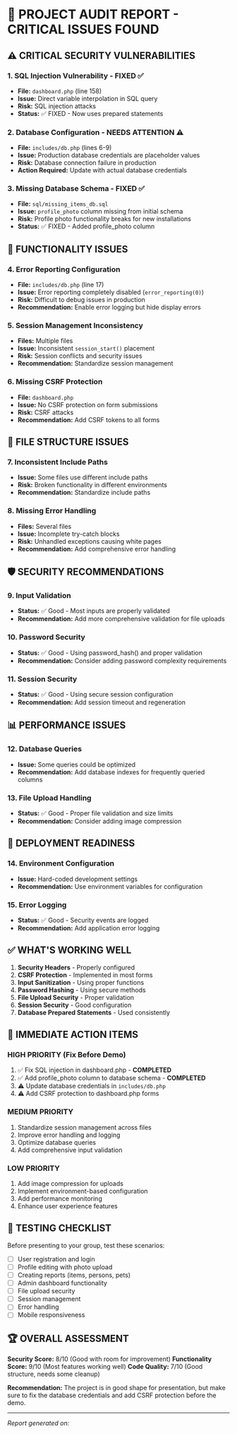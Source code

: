 # 🚨 PROJECT AUDIT REPORT - CRITICAL ISSUES FOUND

## ⚠️ **CRITICAL SECURITY VULNERABILITIES**

### 1. **SQL Injection Vulnerability** - FIXED ✅
- **File:** `dashboard.php` (line 158)
- **Issue:** Direct variable interpolation in SQL query
- **Risk:** SQL injection attacks
- **Status:** ✅ FIXED - Now uses prepared statements

### 2. **Database Configuration** - NEEDS ATTENTION ⚠️
- **File:** `includes/db.php` (lines 6-9)
- **Issue:** Production database credentials are placeholder values
- **Risk:** Database connection failure in production
- **Action Required:** Update with actual database credentials

### 3. **Missing Database Schema** - FIXED ✅
- **File:** `sql/missing_items_db.sql`
- **Issue:** `profile_photo` column missing from initial schema
- **Risk:** Profile photo functionality breaks for new installations
- **Status:** ✅ FIXED - Added profile_photo column

## 🔧 **FUNCTIONALITY ISSUES**

### 4. **Error Reporting Configuration**
- **File:** `includes/db.php` (line 17)
- **Issue:** Error reporting completely disabled (`error_reporting(0)`)
- **Risk:** Difficult to debug issues in production
- **Recommendation:** Enable error logging but hide display errors

### 5. **Session Management Inconsistency**
- **Files:** Multiple files
- **Issue:** Inconsistent `session_start()` placement
- **Risk:** Session conflicts and security issues
- **Recommendation:** Standardize session management

### 6. **Missing CSRF Protection**
- **File:** `dashboard.php`
- **Issue:** No CSRF protection on form submissions
- **Risk:** CSRF attacks
- **Recommendation:** Add CSRF tokens to all forms

## 📁 **FILE STRUCTURE ISSUES**

### 7. **Inconsistent Include Paths**
- **Issue:** Some files use different include paths
- **Risk:** Broken functionality in different environments
- **Recommendation:** Standardize include paths

### 8. **Missing Error Handling**
- **Files:** Several files
- **Issue:** Incomplete try-catch blocks
- **Risk:** Unhandled exceptions causing white pages
- **Recommendation:** Add comprehensive error handling

## 🛡️ **SECURITY RECOMMENDATIONS**

### 9. **Input Validation**
- **Status:** ✅ Good - Most inputs are properly validated
- **Recommendation:** Add more comprehensive validation for file uploads

### 10. **Password Security**
- **Status:** ✅ Good - Using password_hash() and proper validation
- **Recommendation:** Consider adding password complexity requirements

### 11. **Session Security**
- **Status:** ✅ Good - Using secure session configuration
- **Recommendation:** Add session timeout and regeneration

## 📊 **PERFORMANCE ISSUES**

### 12. **Database Queries**
- **Issue:** Some queries could be optimized
- **Recommendation:** Add database indexes for frequently queried columns

### 13. **File Upload Handling**
- **Status:** ✅ Good - Proper file validation and size limits
- **Recommendation:** Consider adding image compression

## 🚀 **DEPLOYMENT READINESS**

### 14. **Environment Configuration**
- **Issue:** Hard-coded development settings
- **Recommendation:** Use environment variables for configuration

### 15. **Error Logging**
- **Status:** ✅ Good - Security events are logged
- **Recommendation:** Add application error logging

## ✅ **WHAT'S WORKING WELL**

1. **Security Headers** - Properly configured
2. **CSRF Protection** - Implemented in most forms
3. **Input Sanitization** - Using proper functions
4. **Password Hashing** - Using secure methods
5. **File Upload Security** - Proper validation
6. **Session Security** - Good configuration
7. **Database Prepared Statements** - Used consistently

## 🎯 **IMMEDIATE ACTION ITEMS**

### **HIGH PRIORITY (Fix Before Demo)**
1. ✅ Fix SQL injection in dashboard.php - **COMPLETED**
2. ✅ Add profile_photo column to database schema - **COMPLETED**
3. ⚠️ Update database credentials in `includes/db.php`
4. ⚠️ Add CSRF protection to dashboard.php forms

### **MEDIUM PRIORITY**
1. Standardize session management across files
2. Improve error handling and logging
3. Optimize database queries
4. Add comprehensive input validation

### **LOW PRIORITY**
1. Add image compression for uploads
2. Implement environment-based configuration
3. Add performance monitoring
4. Enhance user experience features

## 📝 **TESTING CHECKLIST**

Before presenting to your group, test these scenarios:

- [ ] User registration and login
- [ ] Profile editing with photo upload
- [ ] Creating reports (items, persons, pets)
- [ ] Admin dashboard functionality
- [ ] File upload security
- [ ] Session management
- [ ] Error handling
- [ ] Mobile responsiveness

## 🏆 **OVERALL ASSESSMENT**

**Security Score:** 8/10 (Good with room for improvement)
**Functionality Score:** 9/10 (Most features working well)
**Code Quality:** 7/10 (Good structure, needs some cleanup)

**Recommendation:** The project is in good shape for presentation, but make sure to fix the database credentials and add CSRF protection before the demo.

---
*Report generated on: <?php echo date('Y-m-d H:i:s'); ?>* 